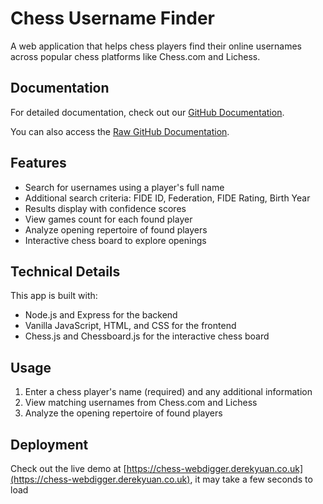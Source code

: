 # Chess Username Finder

A web application that helps chess players find their online usernames across popular chess platforms like Chess.com and Lichess.

## Documentation

For detailed documentation, check out our [GitHub Documentation](https://github.com/derekyuan1000/chess-webdigger/blob/main/docs/README.md).

You can also access the [Raw GitHub Documentation](https://raw.githubusercontent.com/derekyuan1000/chess-webdigger/main/docs/README.md).

## Features

- Search for usernames using a player's full name
- Additional search criteria: FIDE ID, Federation, FIDE Rating, Birth Year
- Results display with confidence scores
- View games count for each found player
- Analyze opening repertoire of found players
- Interactive chess board to explore openings

## Technical Details

This app is built with:
- Node.js and Express for the backend
- Vanilla JavaScript, HTML, and CSS for the frontend
- Chess.js and Chessboard.js for the interactive chess board

## Usage

1. Enter a chess player's name (required) and any additional information
2. View matching usernames from Chess.com and Lichess
3. Analyze the opening repertoire of found players

## Deployment

Check out the live demo at [https://chess-webdigger.derekyuan.co.uk](https://chess-webdigger.derekyuan.co.uk), it may take a few seconds to load

